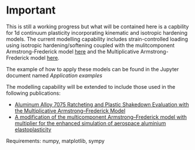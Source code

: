 # Important
This is still a working progress but what will be contained here is a capbility for 1d continuum plasticity incorporating kinematic and isotropic hardening models.
The current modelling capability includes strain-controlled loading using isotropic hardening/softening coupled with the mulitcomponent Armstrong-Frederick model [here](https://doi.org/10.1016/0749-6419(86)90010-0) and the Multiplicative Armstrong-Frederick model [here](https://doi.org/10.1016/j.ijsolstr.2008.01.001).

The example of how to apply these models can be found in the Jupyter document named *Application examples*

The modelling capability will be extended to include those used in the following publications:

* [Aluminum Alloy 7075 Ratcheting and Plastic Shakedown Evaluation with the Multiplicative Armstrong–Frederick Model](https://doi.org/10.2514/1.J055833)
* [A modification of the multicomponent Armstrong–Frederick model with multiplier for the enhanced simulation of aerospace aluminium elastoplasticity](https://doi.org/10.1016/j.ijmecsci.2018.05.036)

Requirements:
numpy, matplotlib, sympy
